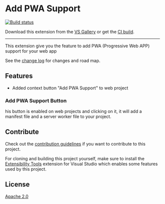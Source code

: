 # Add PWA Support

<!-- Replace this badge with your own-->
[![Build status](https://ci.appveyor.com/api/projects/status/hv6uyc059rqbc6fj?svg=true)](https://ci.appveyor.com/project/madskristensen/extensibilitytools)

<!-- Update the VS Gallery link after you upload the VSIX-->
Download this extension from the [VS Gallery](https://visualstudiogallery.msdn.microsoft.com/[GuidFromGallery])
or get the [CI build](http://vsixgallery.com/extension/AddPWASupport.c140d5d7-6be7-41da-a3b4-785f479b825d/).

---------------------------------------

This extension give you the feature to add PWA (Progressive Web APP) support for your web app 

See the [change log](CHANGELOG.md) for changes and road map.

## Features

- Added context button "Add PWA Support" to web project

### Add PWA Support Button
his button is enabled on web projects and clicking on it, it will add a manifest file and a server worker file to your project.




## Contribute
Check out the [contribution guidelines](CONTRIBUTING.md)
if you want to contribute to this project.

For cloning and building this project yourself, make sure
to install the
[Extensibility Tools](https://marketplace.visualstudio.com/items?itemName=MadsKristensen.ExtensibilityTools)
extension for Visual Studio which enables some features
used by this project.

## License
[Apache 2.0](LICENSE)